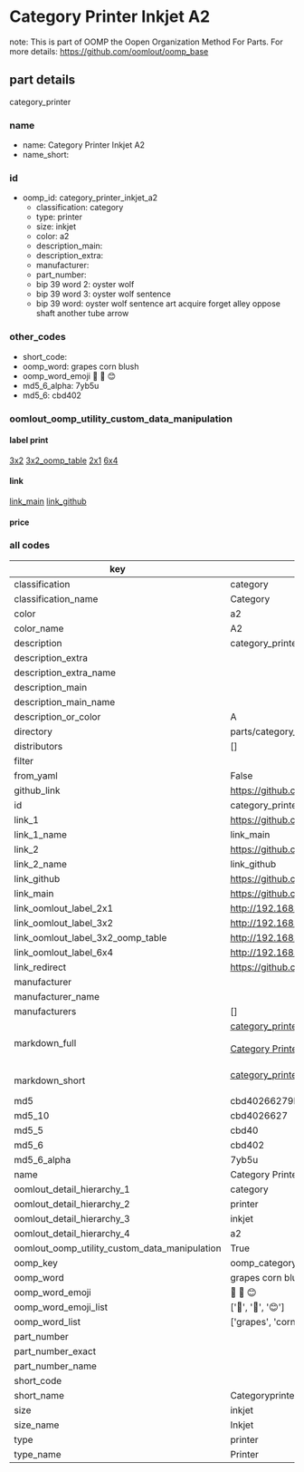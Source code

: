 # Category Printer Inkjet A2  

note: This is part of OOMP the Oopen Organization Method For Parts. For more details: https://github.com/oomlout/oomp_base

##  part details
  



category_printer



### name
* name: Category Printer Inkjet A2
* name_short: 
### id
* oomp_id: category_printer_inkjet_a2
  * classification: category
  * type: printer
  * size: inkjet
  * color: a2
  * description_main: 
  * description_extra: 
  * manufacturer: 
  * part_number: 
  * bip 39 word 2: oyster wolf
  * bip 39 word 3: oyster wolf sentence
  * bip 39 word: oyster wolf sentence art acquire forget alley oppose shaft another tube arrow

### other_codes
* short_code: 
* oomp_word: grapes corn blush
* oomp_word_emoji :grapes: :corn: :blush:
* md5_6_alpha: 7yb5u
* md5_6: cbd402






### oomlout_oomp_utility_custom_data_manipulation
#### label print
[3x2](http://192.168.1.245:1112/?label=oomp%207yb5u)
[3x2_oomp_table](http://192.168.1.108:1112/?label=oomp%207yb5u)
[2x1](http://192.168.1.242:1112/?label=oomp%207yb5u)
[6x4](http://192.168.1.55:1112/?label=oomp%207yb5u)    

#### link

[link_main](https://github.com/oomlout/oomlout_oomp_version_1_messy/tree/main/parts/category_printer_inkjet_a2) [link_github](https://github.com/oomlout/oomlout_oomp_version_1_messy/tree/main/parts/category_printer_inkjet_a2)                             

#### price







### all codes 
| key | value |  
| --- | --- |  
| classification | category |  
| classification_name | Category |  
| color | a2 |  
| color_name | A2 |  
| description | category_printer |  
| description_extra |  |  
| description_extra_name |  |  
| description_main |  |  
| description_main_name |  |  
| description_or_color | A  |  
| directory | parts/category_printer_inkjet_a2 |  
| distributors | [] |  
| filter |  |  
| from_yaml | False |  
| github_link | https://github.com/oomlout/oomlout_oomp_part_src/tree/main/parts/category_printer_inkjet_a2 |  
| id | category_printer_inkjet_a2 |  
| link_1 | https://github.com/oomlout/oomlout_oomp_version_1_messy/tree/main/parts/category_printer_inkjet_a2 |  
| link_1_name | link_main |  
| link_2 | https://github.com/oomlout/oomlout_oomp_version_1_messy/tree/main/parts/category_printer_inkjet_a2 |  
| link_2_name | link_github |  
| link_github | https://github.com/oomlout/oomlout_oomp_version_1_messy/tree/main/parts/category_printer_inkjet_a2 |  
| link_main | https://github.com/oomlout/oomlout_oomp_version_1_messy/tree/main/parts/category_printer_inkjet_a2 |  
| link_oomlout_label_2x1 | http://192.168.1.242:1112/?label=oomp%207yb5u |  
| link_oomlout_label_3x2 | http://192.168.1.245:1112/?label=oomp%207yb5u |  
| link_oomlout_label_3x2_oomp_table | http://192.168.1.108:1112/?label=oomp%207yb5u |  
| link_oomlout_label_6x4 | http://192.168.1.55:1112/?label=oomp%207yb5u |  
| link_redirect | https://github.com/oomlout/oomlout_oomp_version_1_messy/tree/main/parts/category_printer_inkjet_a2 |  
| manufacturer |  |  
| manufacturer_name |  |  
| manufacturers | [] |  
| markdown_full | [category_printer_inkjet_a2](none)<br>[](none)<br>[Category Printer Inkjet A2](none)<br><br> |  
| markdown_short | [category_printer_inkjet_a2](none)<br><br> |  
| md5 | cbd40266279b80d16d0110cd87ff34f3 |  
| md5_10 | cbd4026627 |  
| md5_5 | cbd40 |  
| md5_6 | cbd402 |  
| md5_6_alpha | 7yb5u |  
| name | Category Printer Inkjet A2 |  
| oomlout_detail_hierarchy_1 | category |  
| oomlout_detail_hierarchy_2 | printer |  
| oomlout_detail_hierarchy_3 | inkjet |  
| oomlout_detail_hierarchy_4 | a2 |  
| oomlout_oomp_utility_custom_data_manipulation | True |  
| oomp_key | oomp_category_printer_inkjet_a2 |  
| oomp_word | grapes corn blush |  
| oomp_word_emoji | :grapes: :corn: :blush: |  
| oomp_word_emoji_list | [':grapes:', ':corn:', ':blush:'] |  
| oomp_word_list | ['grapes', 'corn', 'blush'] |  
| part_number |  |  
| part_number_exact |  |  
| part_number_name |  |  
| short_code |  |  
| short_name | Categoryprinter |  
| size | inkjet |  
| size_name | Inkjet |  
| type | printer |  
| type_name | Printer |  

